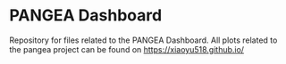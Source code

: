 # PANGEA Dashboard

Repository for files related to the PANGEA Dashboard. All plots related to the pangea project can be found on https://xiaoyu518.github.io/

